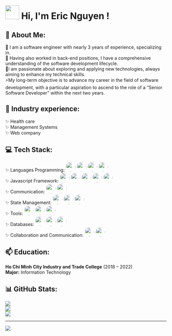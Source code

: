 <h1> <img width="43px" src="https://i.imgur.com/mQpRWAK.png">  </img> Hi, I'm Eric Nguyen !</h1>

## 💫 About Me:
🔭 I am a software engineer with nearly 3 years of experience, specializing in. <br>🌱 Having also worked in back-end 
positions, I have a comprehensive understanding of the software development lifecycle. <br>💬I am passionate about 
exploring and applying new technologies, always aiming to enhance my technical skills.<br>⚡My long-term 
objective is to advance my career in the field of software development, with a particular aspiration to ascend to 
the role of a “Senior Software Developer” within the next two years.
## 🌱 Industry experience:<br>
✨ Health care<br>
✨ Management Systems<br>
✨ Web company

## 💻 Tech Stack:<br>
✨ Languages Programming:
<img src="https://img.shields.io/badge/c%23-%23239120.svg?style=for-the-badge&logo=csharp&logoColor=white" height="30" style="border-radius:15px;"/> 
<img src="https://img.shields.io/badge/javascript-%23323330.svg?style=for-the-badge&logo=javascript&logoColor=%23F7DF1E" height="30" style="border-radius:15px;"/>
<img src="https://img.shields.io/badge/typescript-%23007ACC.svg?style=for-the-badge&logo=typescript&logoColor=white" height="30" style="border-radius:15px;"/>
<img src="https://img.shields.io/badge/sql-%2341678C.svg?style=for-the-badge&logo=amazon-dynamodb&logoColor=white" height="30" style="border-radius:15px;"/>
<br>
✨ Javascript Framework:
<img src="https://img.shields.io/badge/next.js-%23000000.svg?style=for-the-badge&logo=nextdotjs&logoColor=white" height="30" style="border-radius:15px;"/>
<img src="https://img.shields.io/badge/nestjs-%23E0234E.svg?style=for-the-badge&logo=nestjs&logoColor=white" height="30" style="border-radius:15px;"/>
<img src="https://img.shields.io/badge/express.js-%23404d59.svg?style=for-the-badge&logo=express&logoColor=%2361DAFB" height="30" style="border-radius:15px;"/>
<img src="https://img.shields.io/badge/react-%2320232a.svg?style=for-the-badge&logo=react&logoColor=%2361DAFB" height="30" style="border-radius:15px;"/>
<img src="https://img.shields.io/badge/entity%20framework-%235835CC.svg?style=for-the-badge&logo=entity-framework&logoColor=white" height="30" style="border-radius:15px;"/>
<br>
✨ Communication:
<img src="https://img.shields.io/badge/web%20socket-%23007ACC.svg?style=for-the-badge&logo=socket.io&logoColor=white" height="30" style="border-radius:15px;"/>
<img src="https://img.shields.io/badge/socket.io-%23404d59.svg?style=for-the-badge&logo=socket.io&logoColor=white" height="30" style="border-radius:15px;"/>
<br>
✨ State Management:
<img src="https://img.shields.io/badge/redux-%23593d88.svg?style=for-the-badge&logo=redux&logoColor=white" height="30" style="border-radius:15px;"/>
<img src="https://img.shields.io/badge/redux%20saga-%23999999.svg?style=for-the-badge&logo=redux-saga&logoColor=white" height="30" style="border-radius:15px;"/>
<img src="https://img.shields.io/badge/redux%20toolkit-%23764ABC.svg?style=for-the-badge&logo=redux&logoColor=white" height="30" style="border-radius:15px;"/>
<br>
✨ Tools:
<img src="https://img.shields.io/badge/git-%23F05033.svg?style=for-the-badge&logo=git&logoColor=white" height="30" style="border-radius:15px;"/>
<img src="https://img.shields.io/badge/figma-%23F24E1E.svg?style=for-the-badge&logo=figma&logoColor=white" height="30" style="border-radius:15px;"/>
<img src="https://img.shields.io/badge/zeplin-%23F7B42C.svg?style=for-the-badge&logo=zeplin&logoColor=white" height="30" style="border-radius:15px;"/>
<br>
✨ Databases:
<img src="https://img.shields.io/badge/mysql-%234479A1.svg?style=for-the-badge&logo=mysql&logoColor=white" height="30" style="border-radius:15px;"/>
<img src="https://img.shields.io/badge/sql%20server-%23CC2927.svg?style=for-the-badge&logo=microsoft-sql-server&logoColor=white" height="30" style="border-radius:15px;"/>
<img src="https://img.shields.io/badge/postgresql-%23336791.svg?style=for-the-badge&logo=postgresql&logoColor=white" height="30" style="border-radius:15px;"/>
<br>
✨ Collaboration and Communication:
<img src="https://img.shields.io/badge/slack-%234A154B.svg?style=for-the-badge&logo=slack&logoColor=white" height="30" style="border-radius:15px;"/>
<img src="https://img.shields.io/badge/jira-%230A0FFF.svg?style=for-the-badge&logo=jira&logoColor=white" height="30" style="border-radius:15px;"/>
<br>


## 📫  Education:
<strong>Ho Chi Minh City Industry and Trade College</strong> (2018 – 2022)<br>
<strong>Major:</strong>  Information Technology

## 📊 GitHub Stats:
![](https://github-readme-stats.vercel.app/api?username=eric-nguyen-fe&theme=dark&hide_border=false&include_all_commits=false&count_private=false)<br/>
![](https://github-readme-streak-stats.herokuapp.com/?user=eric-nguyen-fe&theme=dark&hide_border=false)<br/>
![](https://github-readme-stats.vercel.app/api/top-langs/?username=eric-nguyen-fe&theme=dark&hide_border=false&include_all_commits=false&count_private=false&layout=compact)

---
[![](https://visitcount.itsvg.in/api?id=eric-nguyen-fe&icon=0&color=0)](https://visitcount.itsvg.in)

<!-- Proudly created with GPRM ( https://gprm.itsvg.in ) -->
